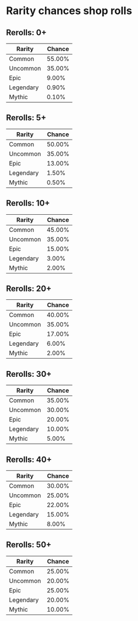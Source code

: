 # Rarity chances shop rolls

## Rerolls: 0+

| Rarity    | Chance       |
|-----------|--------------|
| Common | 55.00% |
| Uncommon | 35.00% |
| Epic | 9.00% |
| Legendary | 0.90% |
| Mythic | 0.10% |

## Rerolls: 5+

| Rarity    | Chance       |
|-----------|--------------|
| Common | 50.00% |
| Uncommon | 35.00% |
| Epic | 13.00% |
| Legendary | 1.50% |
| Mythic | 0.50% |

## Rerolls: 10+

| Rarity    | Chance       |
|-----------|--------------|
| Common | 45.00% |
| Uncommon | 35.00% |
| Epic | 15.00% |
| Legendary | 3.00% |
| Mythic | 2.00% |

## Rerolls: 20+

| Rarity    | Chance       |
|-----------|--------------|
| Common | 40.00% |
| Uncommon | 35.00% |
| Epic | 17.00% |
| Legendary | 6.00% |
| Mythic | 2.00% |

## Rerolls: 30+

| Rarity    | Chance       |
|-----------|--------------|
| Common | 35.00% |
| Uncommon | 30.00% |
| Epic | 20.00% |
| Legendary | 10.00% |
| Mythic | 5.00% |

## Rerolls: 40+

| Rarity    | Chance       |
|-----------|--------------|
| Common | 30.00% |
| Uncommon | 25.00% |
| Epic | 22.00% |
| Legendary | 15.00% |
| Mythic | 8.00% |

## Rerolls: 50+

| Rarity    | Chance       |
|-----------|--------------|
| Common | 25.00% |
| Uncommon | 20.00% |
| Epic | 25.00% |
| Legendary | 20.00% |
| Mythic | 10.00% |

